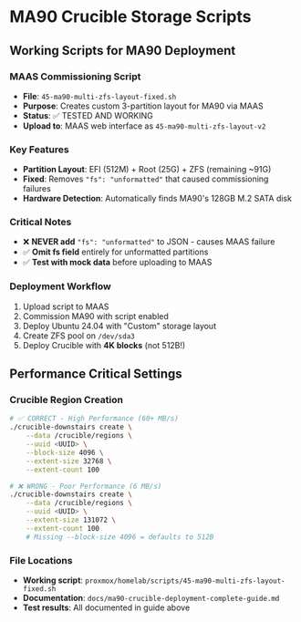 # MA90 Crucible Storage Scripts

## Working Scripts for MA90 Deployment

### MAAS Commissioning Script
- **File**: `45-ma90-multi-zfs-layout-fixed.sh`
- **Purpose**: Creates custom 3-partition layout for MA90 via MAAS
- **Status**: ✅ TESTED AND WORKING
- **Upload to**: MAAS web interface as `45-ma90-multi-zfs-layout-v2`

### Key Features
- **Partition Layout**: EFI (512M) + Root (25G) + ZFS (remaining ~91G)
- **Fixed**: Removes `"fs": "unformatted"` that caused commissioning failures
- **Hardware Detection**: Automatically finds MA90's 128GB M.2 SATA disk

### Critical Notes
- ❌ **NEVER add** `"fs": "unformatted"` to JSON - causes MAAS failure
- ✅ **Omit fs field** entirely for unformatted partitions
- ✅ **Test with mock data** before uploading to MAAS

### Deployment Workflow
1. Upload script to MAAS
2. Commission MA90 with script enabled  
3. Deploy Ubuntu 24.04 with "Custom" storage layout
4. Create ZFS pool on `/dev/sda3`
5. Deploy Crucible with **4K blocks** (not 512B!)

## Performance Critical Settings

### Crucible Region Creation
```bash
# ✅ CORRECT - High Performance (60+ MB/s)
./crucible-downstairs create \
    --data /crucible/regions \
    --uuid <UUID> \
    --block-size 4096 \
    --extent-size 32768 \
    --extent-count 100

# ❌ WRONG - Poor Performance (6 MB/s)
./crucible-downstairs create \
    --data /crucible/regions \
    --uuid <UUID> \
    --extent-size 131072 \
    --extent-count 100
    # Missing --block-size 4096 = defaults to 512B
```

### File Locations
- **Working script**: `proxmox/homelab/scripts/45-ma90-multi-zfs-layout-fixed.sh`
- **Documentation**: `docs/ma90-crucible-deployment-complete-guide.md`
- **Test results**: All documented in guide above
